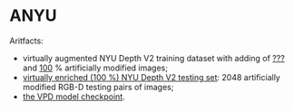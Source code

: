 # ANYU

Aritfacts:

- virtually augmented NYU Depth V2 training dataset with adding of [???](https://github.com/ABrain-One/ANYU/blob/main/README.md "") and [100](https://github.com/ABrain-One/ANYU/blob/main/README.md "") % artificially modified images; 
- [virtually enriched (100 %) NYU Depth V2 testing set](https://drive.google.com/file/d/1Uwhv50z1ke13O0X34WFsRTKaph8rqKqs/view?usp=sharing ""): 2048 artificially modified RGB-D testing pairs of images; 
- [the VPD model checkpoint](https://github.com/ABrain-One/ANYU/blob/main/README.md "").
